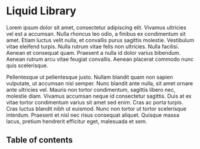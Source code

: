 # Liquid Library
Lorem ipsum dolor sit amet, consectetur adipiscing elit. Vivamus ultricies vel est a accumsan. Nulla rhoncus leo odio, a finibus ex condimentum sit amet. Etiam luctus velit nulla, et convallis purus sagittis molestie. Vestibulum vitae eleifend turpis. Nulla rutrum vitae felis non ultricies. Nulla facilisi. Aenean et consequat quam. Praesent a nulla id dolor varius bibendum. Aenean rutrum arcu vitae feugiat convallis. Aenean placerat commodo nunc quis scelerisque.

Pellentesque ut pellentesque justo. Nullam blandit quam non sapien vulputate, ut accumsan nisl semper. Nunc blandit ante nulla, sit amet ornare ante ultricies vel. Mauris non tortor condimentum, sagittis libero nec, molestie diam. Vivamus accumsan neque id consectetur sagittis. Duis at ex vitae tortor condimentum varius sit amet sed enim. Cras ac porta turpis. Cras luctus blandit nibh ut euismod. Nunc non tortor ut tortor scelerisque interdum. Praesent et nisl nec risus consequat aliquet. Quisque massa lacus, pretium hendrerit efficitur eget, malesuada et sem.

 ## Table of contents
